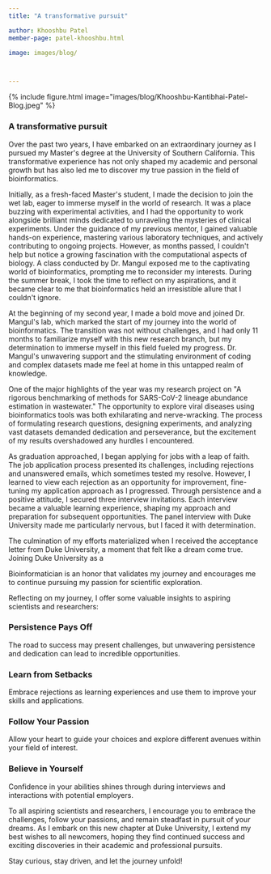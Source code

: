 ```yaml
---
title: "A transformative pursuit"

author: Khooshbu Patel
member-page: patel-khooshbu.html

image: images/blog/



---
```

{% include figure.html image="images/blog/Khooshbu-Kantibhai-Patel-Blog.jpeg" %}


### A transformative pursuit

Over the past two years, I have embarked on an extraordinary journey as I pursued my Master&#39;s degree at the University of Southern California. This transformative experience has not only shaped my academic and personal growth but has also led me to discover my true passion in the field of bioinformatics.

Initially, as a fresh-faced Master&#39;s student, I made the decision to join the wet lab, eager to immerse myself in the world of research. It was a place buzzing with experimental activities, and I had the opportunity to work alongside brilliant minds dedicated to unraveling the mysteries of clinical experiments. Under the guidance of my previous mentor, I gained valuable hands-on experience, mastering various laboratory techniques, and actively contributing to ongoing projects. However, as months passed, I couldn&#39;t help but notice a growing fascination with the computational aspects of biology. A class conducted by Dr. Mangul exposed me to the captivating world of bioinformatics, prompting me to reconsider my interests. During the summer break, I took the time to reflect on my aspirations, and it became clear to me that bioinformatics held an irresistible allure that I couldn&#39;t ignore.

At the beginning of my second year, I made a bold move and joined Dr. Mangul&#39;s lab, which marked the start of my journey into the world of bioinformatics. The transition was not without challenges, and I had only 11 months to familiarize myself with this new research branch, but my determination to immerse myself in this field fueled my progress. Dr. Mangul&#39;s unwavering support and the stimulating environment of coding and complex datasets made me feel at home in this untapped realm of knowledge.

One of the major highlights of the year was my research project on &quot;A rigorous benchmarking of methods for SARS-CoV-2 lineage abundance estimation in wastewater.&quot; The opportunity to explore viral diseases using bioinformatics tools was both exhilarating and nerve-wracking. The process of formulating research questions, designing experiments, and analyzing vast datasets demanded dedication and perseverance, but the excitement of my results overshadowed any hurdles I encountered.

As graduation approached, I began applying for jobs with a leap of faith. The job application process presented its challenges, including rejections and unanswered emails, which sometimes tested my resolve. However, I learned to view each rejection as an opportunity for improvement, fine-tuning my application approach as I progressed. Through persistence and a positive attitude, I secured three interview invitations. Each interview became a valuable learning experience, shaping my approach and preparation for subsequent opportunities. The panel interview with Duke University made me particularly nervous, but I faced it with determination.

The culmination of my efforts materialized when I received the acceptance letter from Duke University, a moment that felt like a dream come true. Joining Duke University as a

Bioinformatician is an honor that validates my journey and encourages me to continue pursuing my passion for scientific exploration.

Reflecting on my journey, I offer some valuable insights to aspiring scientists and researchers:


### Persistence Pays Off 

The road to success may present challenges, but unwavering persistence and dedication can lead to incredible opportunities.


### Learn from Setbacks 

Embrace rejections as learning experiences and use them to improve your skills and applications.


### Follow Your Passion 

Allow your heart to guide your choices and explore different avenues within your field of interest.


### Believe in Yourself 

Confidence in your abilities shines through during interviews and interactions with potential employers.

To all aspiring scientists and researchers, I encourage you to embrace the challenges, follow your passions, and remain steadfast in pursuit of your dreams. As I embark on this new chapter at Duke University, I extend my best wishes to all newcomers, hoping they find continued success and exciting discoveries in their academic and professional pursuits. 

Stay curious, stay driven, and let the journey unfold!
